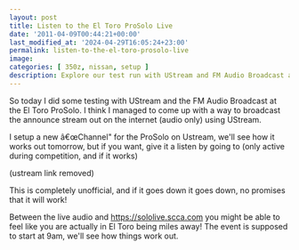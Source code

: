 ```yaml
---
layout: post
title: Listen to the El Toro ProSolo Live
date: '2011-04-09T00:44:21+00:00'
last_modified_at: '2024-04-29T16:05:24+23:00'
permalink: listen-to-the-el-toro-prosolo-live
image:
categories: [ 350z, nissan, setup ]
description: Explore our test run with UStream and FM Audio Broadcast at the El Toro ProSolo. Journey with us as we create an innovative way to livestream car raci...
---
```



So today I did some testing with UStream and the FM Audio Broadcast at the El Toro ProSolo. I think I managed to come up with a way to broadcast the announce stream out on the internet (audio only) using UStream.

I setup a new â€œChannel" for the ProSolo on Ustream, we'll see how it works out tomorrow, but if you want, give it a listen by going to (only active during competition, and if it works)

(ustream link removed)

This is completely unofficial, and if it goes down it goes down, no promises that it will work! 

Between the live audio and https://sololive.scca.com you might be able to feel like you are actually in El Toro being miles away! The event is supposed to start at 9am, we'll see how things work out.



